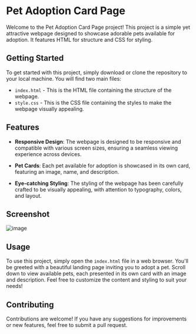 # Pet Adoption Card Page

Welcome to the Pet Adoption Card Page project! This project is a simple yet attractive webpage designed to showcase adorable pets available for adoption. It features HTML for structure and CSS for styling.

## Getting Started

To get started with this project, simply download or clone the repository to your local machine. You will find two main files:

- `index.html` - This is the HTML file containing the structure of the webpage.
- `style.css` - This is the CSS file containing the styles to make the webpage visually appealing.

## Features

- **Responsive Design**: The webpage is designed to be responsive and compatible with various screen sizes, ensuring a seamless viewing experience across devices.

- **Pet Cards**: Each pet available for adoption is showcased in its own card, featuring an image, name, and description.

- **Eye-catching Styling**: The styling of the webpage has been carefully crafted to be visually appealing, with attention to typography, colors, and layout.

## Screenshot
![image](https://github.com/GarvVirmani/Pet-Adoption/assets/131982472/86b68abe-9909-46b6-b471-99011b27cffb)



## Usage

To use this project, simply open the `index.html` file in a web browser. You'll be greeted with a beautiful landing page inviting you to adopt a pet. Scroll down to view available pets, each presented in its own card with an image and description. Feel free to customize the content and styling to suit your needs!

## Contributing

Contributions are welcome! If you have any suggestions for improvements or new features, feel free to submit a pull request.


